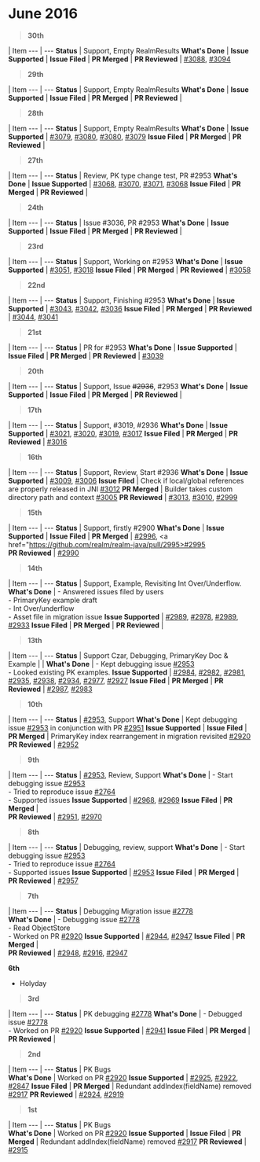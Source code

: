 # June 2016

> **30th**

  | Item
--- | --- 
**Status** |  Support, Empty RealmResults
**What's Done** | 
**Issue Supported** | 
**Issue Filed** | 
**PR Merged** | 
**PR Reviewed** | <a href="https://github.com/realm/realm-java/pull/3088">#3088</a>, <a href="https://github.com/realm/realm-java/pull/3094">#3094</a>

> **29th**

  | Item
--- | --- 
**Status** | Support, Empty RealmResults
**What's Done** | 
**Issue Supported** | 
**Issue Filed** | 
**PR Merged** | 
**PR Reviewed** | 

> **28th**

  | Item
--- | --- 
**Status** | Support, Empty RealmResults
**What's Done** | 
**Issue Supported** | <a href="https://github.com/realm/realm-java/issues/3079">#3079</a>, <a href="https://github.com/realm/realm-java/issues/3080">#3080</a>, <a href="https://github.com/realm/realm-java/issues/3080">#3080</a>, <a href="https://github.com/realm/realm-java/issues/3079">#3079</a>
**Issue Filed** | 
**PR Merged** | 
**PR Reviewed** | 

> **27th**

  | Item
--- | --- 
**Status** | Review, PK type change test, PR #2953
**What's Done** | 
**Issue Supported** | <a href="https://github.com/realm/realm-java/issues/3068">#3068</a>, <a href="https://github.com/realm/realm-java/issues/3070">#3070</a>, <a href="https://github.com/realm/realm-java/issues/3071">#3071</a>, <a href="https://github.com/realm/realm-java/issues/3068">#3068</a>
**Issue Filed** | 
**PR Merged** | 
**PR Reviewed** | 

> **24th**

  | Item
--- | --- 
**Status** | Issue #3036, PR #2953
**What's Done** | 
**Issue Supported** | 
**Issue Filed** | 
**PR Merged** | 
**PR Reviewed** | 

> **23rd**

  | Item
--- | --- 
**Status** | Support, Working on #2953
**What's Done** | 
**Issue Supported** | <a href="https://github.com/realm/realm-java/issues/3051">#3051</a>, <a href="https://github.com/realm/realm-java/issues/3018">#3018</a>
**Issue Filed** | 
**PR Merged** | 
**PR Reviewed** |  <a href="https://github.com/realm/realm-java/pull/3058">#3058</a>

> **22nd**

  | Item
--- | --- 
**Status** | Support, Finishing #2953
**What's Done** | 
**Issue Supported** | <a href="https://github.com/realm/realm-java/issues/3043">#3043</a>, <a href="https://github.com/realm/realm-java/issues/3042">#3042</a>, <a href="https://github.com/realm/realm-java/issues/3036">#3036</a>
**Issue Filed** | 
**PR Merged** | 
**PR Reviewed** | <a href="https://github.com/realm/realm-java/pull/3044">#3044</a>, <a href="https://github.com/realm/realm-java/pull/3041">#3041</a>

> **21st**

  | Item
--- | --- 
**Status** |  PR for #2953
**What's Done** | 
**Issue Supported** | 
**Issue Filed** | 
**PR Merged** | 
**PR Reviewed** | <a href="https://github.com/realm/realm-java/pull/3039">#3039</a>

> **20th**

  | Item
--- | --- 
**Status** | Support, Issue ~~#2936~~, #2953
**What's Done** | 
**Issue Supported** | 
**Issue Filed** | 
**PR Merged** | 
**PR Reviewed** | 

> **17th**

  | Item
--- | --- 
**Status** | Support, #3019, #2936
**What's Done** | 
**Issue Supported** | <a href="https://github.com/realm/realm-java/issues/3021">#3021</a>, <a href="https://github.com/realm/realm-java/issues/3020">#3020</a>, <a href="https://github.com/realm/realm-java/issues/3019">#3019</a>, <a href="https://github.com/realm/realm-java/issues/3017">#3017</a>
**Issue Filed** | 
**PR Merged** | 
**PR Reviewed** | <a href="https://github.com/realm/realm-java/pull/3016">#3016</a>

> **16th**

  | Item
--- | --- 
**Status** | Support, Review, Start #2936
**What's Done** | 
**Issue Supported** | <a href="https://github.com/realm/realm-java/issues/3009">#3009</a>, <a href="https://github.com/realm/realm-java/issues/3006">#3006</a>
**Issue Filed** | Check if local/global references are properly released in JNI <a href="https://github.com/realm/realm-java/issues/3012">#3012</a>
**PR Merged** | Builder takes custom directory path and context <a href="https://github.com/realm/realm-java/pull/3005">#3005</a>
**PR Reviewed** | <a href="https://github.com/realm/realm-java/pull/3013">#3013</a>, <a href="https://github.com/realm/realm-java/pull/3010">#3010</a>, <a href="https://github.com/realm/realm-java/pull/2999">#2999</a>

> **15th**

  | Item
--- | --- 
**Status** |  Support, firstly #2900
**What's Done** | 
**Issue Supported** | 
**Issue Filed** | 
**PR Merged** | <a href="https://github.com/realm/realm-java/pull/2996">#2996</a>, <a href="https://github.com/realm/realm-java/pull/2995>#2995</a>  
**PR Reviewed** | <a href="https://github.com/realm/realm-java/pull/2990">#2990</a>

> **14th**

  | Item
--- | --- 
**Status** | Support, Example, Revisiting Int Over/Underflow.
**What's Done** | - Answered issues filed by users<br/>- PrimaryKey example draft<br/>- Int Over/underflow<br/>- Asset file in migration issue
**Issue Supported** | <a href=https://github.com/realm/realm-java/issues/2989>#2989</a>, <a href=https://github.com/realm/realm-java/issues/2978>#2978</a>, <a href=https://github.com/realm/realm-java/issues/2989>#2989</a>, <a href="https://github.com/realm/realm-java/issues/2933">#2933</a>
**Issue Filed** | 
**PR Merged** | 
**PR Reviewed** | 

> **13th**

  | Item
--- | --- 
**Status** | Support Czar, Debugging,  PrimaryKey Doc & Example | | 
**What's Done** | - Kept debugging issue <a href=https://github.com/realm/realm-java/issues/2953>#2953</a><br/>- Looked existing PK examples.
**Issue Supported** | <a href=https://github.com/realm/realm-java/issues/2984>#2984</a>, <a href=https://github.com/realm/realm-java/issues/2982>#2982</a>, <a href=https://github.com/realm/realm-java/issues/2981>#2981</a>, <a href=https://github.com/realm/realm-java/issues/2935>#2935</a>, <a href=https://github.com/realm/realm-java/issues/2938>#2938</a>, <a href="https://github.com/realm/realm-java/issues/2934">#2934</a>, <a href=https://github.com/realm/realm-java/pull/2977>#2977</a>, <a href="https://github.com/realm/realm-java/issues/2927">#2927</a>
**Issue Filed** | 
**PR Merged** | 
**PR Reviewed** | <a href=https://github.com/realm/realm-java/pull/2987>#2987</a>, <a href=https://github.com/realm/realm-java/pull/2983>#2983</a>

> **10th**

  | Item
--- | --- 
**Status** | <a href=https://github.com/realm/realm-java/issues/2953>#2953</a>, Support 
**What's Done** | Kept debugging issue <a href=https://github.com/realm/realm-java/issues/2953>#2953</a> in conjunction with PR <a href=https://github.com/realm/realm-java/issues/2951>#2951</a>
**Issue Supported** | 
**Issue Filed** | 
**PR Merged** | PrimaryKey index rearrangement in migration revisited <a href=https://github.com/realm/realm-java/pull/2920>#2920</a> 
**PR Reviewed** | <a href=https://github.com/realm/realm-java/pull/2952>#2952</a>

> **9th**

  | Item
--- | --- 
**Status** | <a href=https://github.com/realm/realm-java/issues/2953>#2953</a>, Review, Support 
**What's Done** | - Start debugging issue <a href=https://github.com/realm/realm-java/issues/2953>#2953</a><br/>- Tried to reproduce issue <a href=https://github.com/realm/realm-java/issues/2764>#2764</a><br/>- Supported issues
**Issue Supported** | <a href=https://github.com/realm/realm-java/issues/2968>#2968</a>, <a href="https://github.com/realm/realm-java/issues/2969">#2969</a>
**Issue Filed** | 
**PR Merged** |  
**PR Reviewed** | <a href=https://github.com/realm/realm-java/pull/2951>#2951</a>, <a href="https://github.com/realm/realm-java/pull/2970">#2970</a>

> **8th**

  | Item
--- | --- 
**Status** | Debugging, review, support 
**What's Done** | - Start debugging issue <a href=https://github.com/realm/realm-java/issues/2953>#2953</a><br/>- Tried to reproduce issue <a href=https://github.com/realm/realm-java/issues/2764>#2764</a><br/>- Supported issues
**Issue Supported** | <a href="https://github.com/realm/realm-java/issues/2953">#2953</a>
**Issue Filed** | 
**PR Merged** |  
**PR Reviewed** | <a href=https://github.com/realm/realm-java/pull/2957>#2957</a>

> **7th**

  | Item
--- | --- 
**Status** | Debugging Migration issue <a href=https://github.com/realm/realm-java/issues/2778>#2778</a>  
**What's Done** | - Debugging issue <a href=https://github.com/realm/realm-java/issues/2778>#2778</a><br/>- Read ObjectStore<br/>- Worked on PR <a href=https://github.com/realm/realm-java/pull/2920>#2920</a>
**Issue Supported** | <a href="https://github.com/realm/realm-java/issues/2944">#2944</a>, <a href="https://github.com/realm/realm-java/issues/2947">#2947</a>
**Issue Filed** | 
**PR Merged** |  
**PR Reviewed** | <a href=https://github.com/realm/realm-java/pull/2948>#2948</a>, <a href=https://github.com/realm/realm-java/pull/2916>#2916</a>, <a href=https://github.com/realm/realm-java/pull/2947>#2947</a>

**6th**

- Holyday

> **3rd**

  | Item
--- | --- 
**Status** | PK debugging <a href=https://github.com/realm/realm-java/pull/2778>#2778</a>
**What's Done** | - Debugged issue <a href=https://github.com/realm/realm-java/issues/2778>#2778</a><br/>- Worked on PR <a href=https://github.com/realm/realm-java/pull/2920>#2920</a>
**Issue Supported** | <a href="https://github.com/realm/realm-java/issues/2941">#2941</a>
**Issue Filed** | 
**PR Merged** | 
**PR Reviewed** |

> **2nd**

  | Item
--- | --- 
**Status** | PK Bugs  
**What's Done** | Worked on PR <a href=https://github.com/realm/realm-java/pull/2920>#2920</a>
**Issue Supported** | <a href="https://github.com/realm/realm-java/issues/2925">#2925</a>, <a href="https://github.com/realm/realm-java/issues/2922">#2922</a>, <a href="https://github.com/realm/realm-java/issues/2847">#2847</a>
**Issue Filed** | 
**PR Merged** | Redundant addIndex(fieldName) removed <a href=https://github.com/realm/realm-java/pull/2917>#2917</a>
**PR Reviewed** | <a href=https://github.com/realm/realm-java/pull/2924>#2924</a>, <a href=https://github.com/realm/realm-java/pull/2919>#2919</a>

> **1st**

  | Item
--- | --- 
**Status** | PK Bugs  
**What's Done** | Worked on PR <a href=https://github.com/realm/realm-java/pull/2920>#2920</a>
**Issue Supported** | 
**Issue Filed** | 
**PR Merged** | Redundant addIndex(fieldName) removed <a href="https://github.com/realm/realm-java/pull/2917">#2917</a>
**PR Reviewed** | <a href=https://github.com/realm/realm-java/pull/2915>#2915</a>